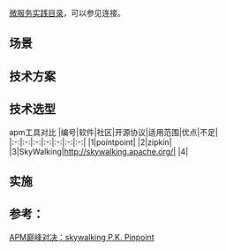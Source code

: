[微服务实践目录](https://www.jianshu.com/p/f3d5a02757f1)，可以参见连接。

## 场景

## 技术方案

## 技术选型

apm工具对比
|编号|软件|社区|开源协议|适用范围|优点|不足|
|:-:|:-:|:-:|:-:|:-:|:-:|:-:|
|1|pointpoint|
|2|zipkin|
|3|SkyWalking|http://skywalking.apache.org/|
|4|

## 实施


## 参考：
[APM巅峰对决：skywalking P.K. Pinpoint](https://skywalking.apache.org/zh/blog/2019-02-24-skywalking-pk-pinpoint.html)
